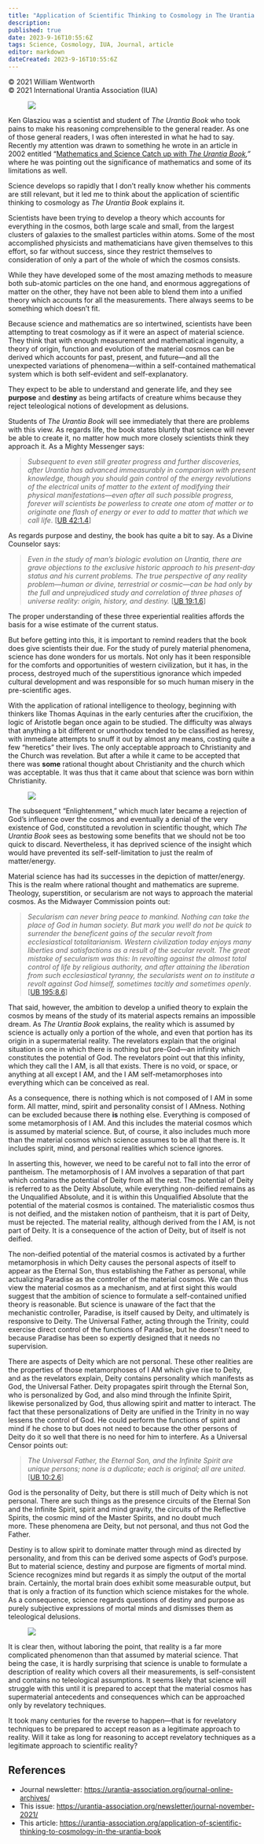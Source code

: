 ```yaml
---
title: "Application of Scientific Thinking to Cosmology in The Urantia Book"
description: 
published: true
date: 2023-9-16T10:55:6Z
tags: Science, Cosmology, IUA, Journal, article
editor: markdown
dateCreated: 2023-9-16T10:55:6Z
---
```


<p class="v-card v-sheet theme--light gray lighten-3 px-2">© 2021 William Wentworth<br>© 2021 International Urantia Association (IUA)</p>

<figure id="Figure_1" class="image urantiapedia image-style-align-left">
<img src="../../../image/article/IUA_Journal/William-Wentworth-150x150.jpg">
</figure>

Ken Glasziou was a scientist and student of _The Urantia Book_ who took pains to make his reasoning comprehensible to the general reader. As one of those general readers, I was often interested in what he had to say. Recently my attention was drawn to something he wrote in an article in 2002 entitled “[Mathematics and Science Catch up with _The Urantia Book_](https://anzura.urantia-association.org/2021/07/29/mining-archives-glasziou/)_,”_ where he was pointing out the significance of mathematics and some of its limitations as well.

Science develops so rapidly that I don’t really know whether his comments are still relevant, but it led me to think about the application of scientific thinking to cosmology as _The Urantia Book_ explains it.

Scientists have been trying to develop a theory which accounts for everything in the cosmos, both large scale and small, from the largest clusters of galaxies to the smallest particles within atoms. Some of the most accomplished physicists and mathematicians have given themselves to this effort, so far without success, since they restrict themselves to consideration of only a part of the whole of which the cosmos consists.

While they have developed some of the most amazing methods to measure both sub-atomic particles on the one hand, and enormous aggregations of matter on the other, they have not been able to blend them into a unified theory which accounts for all the measurements. There always seems to be something which doesn’t fit.

Because science and mathematics are so intertwined, scientists have been attempting to treat cosmology as if it were an aspect of material science. They think that with enough measurement and mathematical ingenuity, a theory of origin, function and evolution of the material cosmos can be derived which accounts for past, present, and future—and all the unexpected variations of phenomena—within a self-contained mathematical system which is both self-evident and self-explanatory.

They expect to be able to understand and generate life, and they see **purpose** and **destiny** as being artifacts of creature whims because they reject teleological notions of development as delusions.

Students of _The Urantia Book_ will see immediately that there are problems with this view. As regards life, the book states bluntly that science will never be able to create it, no matter how much more closely scientists think they approach it. As a Mighty Messenger says:

> _Subsequent to even still greater progress and further discoveries, after Urantia has advanced immeasurably in comparison with present knowledge, though you should gain control of the energy revolutions of the electrical units of matter to the extent of modifying their physical manifestations—even after all such possible progress, forever will scientists be powerless to create one atom of matter or to originate one flash of energy or ever to add to matter that which we call life_. [[UB 42:1.4](/en/The_Urantia_Book/42#p1_4)]

As regards purpose and destiny, the book has quite a bit to say. As a Divine Counselor says:

> _Even in the study of man’s biologic evolution on Urantia, there are grave objections to the exclusive historic approach to his present-day status and his current problems. The true perspective of any reality problem—human or divine, terrestrial or cosmic—can be had only by the full and unprejudiced study and correlation of three phases of universe reality: origin, history, and destiny._ [[UB 19:1.6](/en/The_Urantia_Book/19#p1_6)]

The proper understanding of these three experiential realities affords the basis for a wise estimate of the current status.

But before getting into this, it is important to remind readers that the book does give scientists their due. For the study of purely material phenomena, science has done wonders for us mortals. Not only has it been responsible for the comforts and opportunities of western civilization, but it has, in the process, destroyed much of the superstitious ignorance which impeded cultural development and was responsible for so much human misery in the pre-scientific ages.

With the application of rational intelligence to theology, beginning with thinkers like Thomas Aquinas in the early centuries after the crucifixion, the logic of Aristotle began once again to be studied. The difficulty was always that anything a bit different or unorthodox tended to be classified as heresy, with immediate attempts to snuff it out by almost any means, costing quite a few “heretics” their lives. The only acceptable approach to Christianity and the Church was revelation. But after a while it came to be accepted that there was **some** rational thought about Christianity and the church which was acceptable. It was thus that it came about that science was born within Christianity.

<figure id="Figure_2" class="image urantiapedia image-style-align-right">
<img src="../../../image/article/IUA_Journal/pexels-jeshootscom-714699-300x200.jpg">
</figure>

The subsequent “Enlightenment,” which much later became a rejection of God’s influence over the cosmos and eventually a denial of the very existence of God, constituted a revolution in scientific thought, which _The Urantia Book_ sees as bestowing some benefits that we should not be too quick to discard. Nevertheless, it has deprived science of the insight which would have prevented its self-self-limitation to just the realm of matter/energy.

Material science has had its successes in the depiction of matter/energy. This is the realm where rational thought and mathematics are supreme. Theology, superstition, or secularism are not ways to approach the material cosmos. As the Midwayer Commission points out:
<br style="clear:both;"/>

> _Secularism can never bring peace to mankind. Nothing can take the place of God in human society. But mark you well! do not be quick to surrender the beneficent gains of the secular revolt from ecclesiastical totalitarianism. Western civilization today enjoys many liberties and satisfactions as a result of the secular revolt. The great mistake of secularism was this: In revolting against the almost total control of life by religious authority, and after attaining the liberation from such ecclesiastical tyranny, the secularists went on to institute a revolt against God himself, sometimes tacitly and sometimes openly_. [[UB 195:8.6](/en/The_Urantia_Book/195#p8_6)]

That said, however, the ambition to develop a unified theory to explain the cosmos by means of the study of its material aspects remains an impossible dream. As _The Urantia Book_ explains, the reality which is assumed by science is actually only a portion of the whole, and even that portion has its origin in a supermaterial reality. The revelators explain that the original situation is one in which there is nothing but pre-God—an infinity which constitutes the potential of God. The revelators point out that this infinity, which they call the I AM, is all that exists. There is no void, or space, or anything at all except I AM, and the I AM self-metamorphoses into everything which can be conceived as real.

As a consequence, there is nothing which is not composed of I AM in some form. All matter, mind, spirit and personality consist of I AMness. Nothing can be excluded because there **is** nothing else. Everything is composed of some metamorphosis of I AM. And this includes the material cosmos which is assumed by material science. But, of course, it also includes much more than the material cosmos which science assumes to be all that there is. It includes spirit, mind, and personal realities which science ignores.

In asserting this, however, we need to be careful not to fall into the error of pantheism. The metamorphosis of I AM involves a separation of that part which contains the potential of Deity from all the rest. The potential of Deity is referred to as the Deity Absolute, while everything non-deified remains as the Unqualified Absolute, and it is within this Unqualified Absolute that the potential of the material cosmos is contained. The materialistic cosmos thus is not deified, and the mistaken notion of pantheism, that it is part of Deity, must be rejected. The material reality, although derived from the I AM, is not part of Deity. It is a consequence of the action of Deity, but of itself is not deified.

The non-deified potential of the material cosmos is activated by a further metamorphosis in which Deity causes the personal aspects of itself to appear as the Eternal Son, thus establishing the Father as personal, while actualizing Paradise as the controller of the material cosmos. We can thus view the material cosmos as a mechanism, and at first sight this would suggest that the ambition of science to formulate a self-contained unified theory is reasonable. But science is unaware of the fact that the mechanistic controller, Paradise, is itself caused by Deity, and ultimately is responsive to Deity. The Universal Father, acting through the Trinity, could exercise direct control of the functions of Paradise, but he doesn’t need to because Paradise has been so expertly designed that it needs no supervision.

There are aspects of Deity which are not personal. These other realities are the properties of those metamorphoses of I AM which give rise to Deity, and as the revelators explain, Deity contains personality which manifests as God, the Universal Father. Deity propagates spirit through the Eternal Son, who is personalized by God, and also mind through the Infinite Spirit, likewise personalized by God, thus allowing spirit and matter to interact. The fact that these personalizations of Deity are unified in the Trinity in no way lessens the control of God. He could perform the functions of spirit and mind if he chose to but does not need to because the other persons of Deity do it so well that there is no need for him to interfere. As a Universal Censor points out:

> _The Universal Father, the Eternal Son, and the Infinite Spirit are unique persons; none is a duplicate; each is original; all are united_. [[UB 10:2.6](/en/The_Urantia_Book/10#p2_6)]

God is the personality of Deity, but there is still much of Deity which is not personal. There are such things as the presence circuits of the Eternal Son and the Infinite Spirit, spirit and mind gravity, the circuits of the Reflective Spirits, the cosmic mind of the Master Spirits, and no doubt much more. These phenomena are Deity, but not personal, and thus not God the Father.

Destiny is to allow spirit to dominate matter through mind as directed by personality, and from this can be derived some aspects of God’s purpose. But to material science, destiny and purpose are figments of mortal mind. Science recognizes mind but regards it as simply the output of the mortal brain. Certainly, the mortal brain does exhibit some measurable output, but that is only a fraction of its function which science mistakes for the whole. As a consequence, science regards questions of destiny and purpose as purely subjective expressions of mortal minds and dismisses them as teleological delusions.

<figure id="Figure_3" class="image urantiapedia image-style-align-right">
<img src="../../../image/article/IUA_Journal/Universal-map-Nigel-300x257.jpg">
</figure>

It is clear then, without laboring the point, that reality is a far more complicated phenomenon than that assumed by material science. That being the case, it is hardly surprising that science is unable to formulate a description of reality which covers all their measurements, is self-consistent and contains no teleological assumptions. It seems likely that science will struggle with this until it is prepared to accept that the material cosmos has supermaterial antecedents and consequences which can be approached only by revelatory techniques.

It took many centuries for the reverse to happen—that is for revelatory techniques to be prepared to accept reason as a legitimate approach to reality. Will it take as long for reasoning to accept revelatory techniques as a legitimate approach to scientific reality?
<br style="clear:both;"/>

## References

- Journal newsletter: https://urantia-association.org/journal-online-archives/
- This issue: https://urantia-association.org/newsletter/journal-november-2021/
- This article: https://urantia-association.org/application-of-scientific-thinking-to-cosmology-in-the-urantia-book